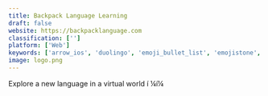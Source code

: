```yaml
---
title: Backpack Language Learning
draft: false 
website: https://backpacklanguage.com
classification: ['']
platform: ['Web']
keywords: ['arrow_ios', 'duolingo', 'emoji_bullet_list', 'emojistone', 'emojicode', 'epic_spinners', 'eunoia', 'facebook_ar_studio', 'flipword', 'flotogram', 'gifski', 'made_with_arkit', 'magiclingua', 'pili_pop', 'silicon_valley_dictionary', 'snap_art', 'spotlight_emoji', 'trello_sticker_sets', 'vector_emoji', 'worldanimals']
image: logo.png
---
```

Explore a new language in a virtual world í ¼í¼